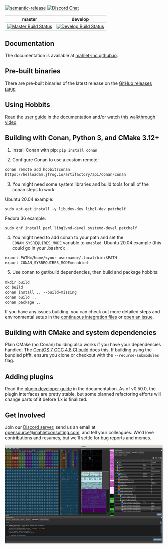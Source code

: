 
[![semantic-release](https://img.shields.io/badge/%20%20%F0%9F%93%A6%F0%9F%9A%80-semantic--release-e10079.svg)](https://github.com/semantic-release/semantic-release)
[![Discord Chat](https://discordapp.com/api/guilds/672761400220844042/widget.png?style=shield)](https://discord.gg/wRQJpZZ)  

| master | develop |
| ------ | ------- |
|[![Master Build Status](https://dev.azure.com/mahlet-inc/hobbits/_apis/build/status/Mahlet-Inc.hobbits?branchName=master)](https://dev.azure.com/mahlet-inc/hobbits/_build/latest?definitionId=1&branchName=master)|[![Develop Build Status](https://dev.azure.com/mahlet-inc/hobbits/_apis/build/status/Mahlet-Inc.hobbits?branchName=develop)](https://dev.azure.com/mahlet-inc/hobbits/_build/latest?definitionId=1&branchName=develop)|


## Documentation
The documentation is available at
[mahlet-inc.github.io](https://mahlet-inc.github.io).

## Pre-built binaries
There are pre-built binaries of the latest release on the
[GitHub releases page](https://github.com/Mahlet-Inc/hobbits/releases).

## Using Hobbits
Read the [user guide](https://mahlet-inc.github.io/user-guide/) in the
documentation and/or watch
[this walkthrough video](https://youtu.be/6ygkhze36qM)

## Building with Conan, Python 3, and CMake 3.12+
1. Install Conan with pip: `pip install conan`

2. Configure Conan to use a custom remote:
```
conan remote add hobbitsconan https://helloadam.jfrog.io/artifactory/api/conan/conan
```

3. You might need some system libraries and build tools for all of the conan steps to work.

Ubuntu 20.04 example:
```
sudo apt-get install -y libudev-dev libgl-dev patchelf
```
Fedora 36 example:
```
sudo dnf install perl libglvnd-devel systemd-devel patchelf
```

4. You might need to add conan to your path and set the `CONAN_SYSREQUIRES_MODE` variable to `enabled`. Ubuntu 20.04 example (this could go in your .bashrc):
```
export PATH=/home/<your username>/.local/bin:$PATH
export CONAN_SYSREQUIRES_MODE=enabled
```

5. Use conan to get/build dependencies, then build and package hobbits:
```
mkdir build
cd build
conan install .. --build=missing
conan build ..
conan package ..
```

If you have any issues building, you can check out more detailed steps and
environmental setup in the [continuous integration files](ci) or
[open an issue](https://github.com/Mahlet-Inc/hobbits/issues/new).

## Building with CMake and system dependencies

Plain CMake (no Conan) building also works if you have your dependencies
handled. The [CentOS 7 GCC 4.8 CI build](ci/linux-cmake.yml) does this.
If building using the bundled pffft, ensure you clone or checkout with the
`--recurse-submodules` flag.

## Adding plugins
Read the
[plugin developer guide](https://mahlet-inc.github.io/plugin-developer-guide/)
in the documentation. As of v0.50.0, the plugin interfaces are pretty stable,
but some planned refactoring efforts will change parts of it before 1.x is
finalized.

## Get Involved
Join our [Discord server](https://discord.gg/wRQJpZZ), send us an
email at opensource@mahletconsulting.com, and tell your colleagues. We'd love
contributions and resumes, but we'll settle for bug reports and memes.


![Screenshot of the Hobbits GUI](docs/hobbits_screenshot.png)
